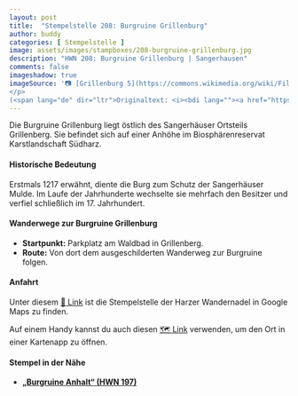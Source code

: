 ```yaml
---
layout: post
title:  "Stempelstelle 208: Burgruine Grillenburg"
author: buddy
categories: [ Stempelstelle ]
image: assets/images/stampboxes/208-burgruine-grillenburg.jpg
description: "HWN 208: Burgruine Grillenburg | Sangerhausen"
comments: false
imageshadow: true
imageSource: '📷 [Grillenburg 5](https://commons.wikimedia.org/wiki/File:Grillenburg_5.jpg) von <p><a href="https://en.wikipedia.org/wiki/de:User:Mewes" class="extiw" title="w:de:User:Mewes">Mewes</a> in der <a href="https://en.wikipedia.org/wiki/de:" class="extiw" title="w:de:">Wikipedia auf Deutsch</a><br>
</p>
(<span lang="de" dir="ltr">Originaltext: <i><bdi lang=""><a href="https://de.wikipedia.org/wiki/Benutzer:Mewes" class="extiw" title="de:Benutzer:Mewes">de:Benutzer:Mewes</a></bdi></i></span>) unter Lizenz Public domain'
---
```


Die Burgruine Grillenburg liegt östlich des Sangerhäuser Ortsteils Grillenberg. Sie befindet sich auf einer Anhöhe im Biosphärenreservat Karstlandschaft Südharz. 

#### Historische Bedeutung

Erstmals 1217 erwähnt, diente die Burg zum Schutz der Sangerhäuser Mulde.  Im Laufe der Jahrhunderte wechselte sie mehrfach den Besitzer und verfiel schließlich im 17. Jahrhundert. 

#### Wanderwege zur Burgruine Grillenburg

- **Startpunkt:** Parkplatz am Waldbad in Grillenberg. 
- **Route:** Von dort dem ausgeschilderten Wanderweg zur Burgruine folgen.

#### Anfahrt

Unter diesem [📍 Link](https://www.google.com/maps/dir/?api=1&origin=&destination=51.53450%2C%2011.31443) ist die Stempelstelle der Harzer Wandernadel in Google Maps zu finden.

<div class="android-only">
  Auf einem Handy kannst du auch diesen 
  <a href="geo:51.53450,11.31443">🗺️ Link</a> 
  verwenden, um den Ort in einer Kartenapp zu öffnen.
  <p></p>
</div>

#### Stempel in der Nähe

- [**„Burgruine Anhalt“ (HWN 197)**](/stempelstelle-197-burgruine-anhalt)
